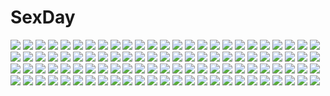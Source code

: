 # SexDay
![](https://konachan.com/image/e25820d2e3742d9223368d57d4cc3b99/Konachan.com%20-%20288018%20ashe%20autumn%20blonde_hair%20blue_eyes%20breasts%20censored%20cleavage%20kaze_no_gyouja%20league_of_legends%20leaves%20long_hair%20male%20signed%20thighhighs%20uncensored.jpg)
![](https://konachan.com/image/242ed56f320e3e9df67bd8d9a0c7e5ac/Konachan.com%20-%20265370%20apple%20armor%20black_eyes%20book%20breasts%20clouds%20couch%20fairy%20food%20fruit%20gloves%20long_hair%20male%20original%20senwa%20shade%20sky%20stockings%20sword%20watermark%20weapon.jpg)
![](https://konachan.com/image/8724f078055fb307303773914d880491/Konachan.com%20-%20257756%20black_hair%20blush%20boots%20green_hair%20group%20ji_dao_ji%20long_hair%20male%20night%20red_eyes%20scarf%20short_hair%20shorts%20sky%20thighhighs%20tree%20twintails%20white_hair.jpg)
![](https://konachan.com/jpeg/f0dc20c25e9e6df42b5e2a028da5ed53/Konachan.com%20-%20194450%20bed%20breasts%20dengeki_hime%20himeno_towa%20logo%20long_hair%20minori%20nipples%20no_bra%20open_shirt%20school_uniform%20soreyori_no_prologue%20thighhighs%20yuzuna_hiyo.jpg)
![](https://konachan.com/image/cb557984677d93ee0de69c41ac8294f4/Konachan.com%20-%20157145%20brown_eyes%20brown_hair%20kneehighs%20misaka_mikoto%20school_uniform%20short_hair%20skirt%20to_aru_kagaku_no_railgun%20to_aru_majutsu_no_index.jpg)
![](https://konachan.com/jpeg/19aefb05deea97fd7861391f2d732cf1/Konachan.com%20-%2037616%20birdy_cephon_altera%20birdy_the_mighty%20blue.jpg)
![](https://konachan.com/jpeg/33a75da342f18c406439f3e8c84f5ed7/Konachan.com%20-%20141032%20autumn%20blue_eyes%20breasts%20brown_hair%20himeishi_honoka%20japanese_clothes%20kumatora_tatsumi%20leaves%20long_hair%20miko%20nadeshiko_drip%20panties%20ponytail%20underwear.jpg)
![](https://konachan.com/image/a76448c25a0432eeb55771d5c2b11211/Konachan.com%20-%20126895%20blonde_hair%20pyrrha_alexandra%20soul_calibur%20sword%20tail%20weapon.jpg)
![](https://konachan.com/jpeg/863d1ef8292fc48b201e62b25f7e3d5a/Konachan.com%20-%20285107%20breast_hold%20long_hair%20monochrome%20navel%20nude%20takto%20third-party_edit%20wet%20white.jpg)
![](https://konachan.com/image/9b0a15794363ea4f4023e463ead41645/Konachan.com%20-%20159024%20black_hair%20elbow_gloves%20gloves%20heart%20long_hair%20luo_tianyi%20more_n_more_%28vocaloid%29%20red_eyes%20shorts%20socks%20vocaloid%20vocaloid_china%20yoisy.jpg)
![](https://konachan.com/image/4d0613c8740190b20751886baa1a8d7f/Konachan.com%20-%20161223%20all_male%20animal%20bird%20black_hair%20blue_eyes%20book%20boots%20building%20cat%20clouds%20flowers%20forest%20grass%20kyouichi%20male%20original%20scenic%20shade%20sky%20tree.jpg)
![](https://konachan.com/jpeg/4d0a5aac4070f75d6d8523bf66cc167a/Konachan.com%20-%20246832%202girls%20ass%20barefoot%20bikini%20bow%20breasts%20candy%20chocolate%20gray_hair%20original%20pomu%20red_hair%20short_hair%20swimsuit%20thighhighs%20twins%20valentine%20yuri.jpg)
![](https://konachan.com/image/fc38161b6ba4d80a0b3e23d52ad9111c/Konachan.com%20-%2063855%20crying%20favorite%20game_cg%20green_eyes%20hoshizora_no_memoria%20kogasaka_chinami%20pink_hair.jpg)
![](https://konachan.com/jpeg/fd96a68eafec229299e8770779b637b4/Konachan.com%20-%20119160%20black_hair%20breasts%20game_cg%20nipples%20onedari_rabupurei%20school_swimsuit%20see_through%20sex%20short_hair%20swimsuit%20wet.jpg)
![](https://konachan.com/jpeg/a056f2003e9d21622fb66ebbfc254666/Konachan.com%20-%2065476%20ass%20carnelian%20fujita_nodoka%20panties%20para-sol%20scan%20underwear.jpg)
![](https://konachan.com/image/8c396cd60d2bcee0cfe6b922b6cf8f36/Konachan.com%20-%20254751%20black_eyes%20black_hair%20boots%20dress%20empoleon%20grass%20hat%20hikari_%28pokemon%29%20kneehighs%20pippi_%28p3i2%29%20pokemon%20scarf%20scenic%20short_hair%20water.jpg)
![](https://konachan.com/image/a2e5e7115c4b0b4e068e6854fd3665ae/Konachan.com%20-%2027587%20animal_ears%20jpeg_artifacts%20suzumiya_haruhi_no_yuutsu%20tsuruya.jpg)
![](https://konachan.com/image/a02310772c25c1961d9aa3bc6e813ab0/Konachan.com%20-%20150463%20bed%20blonde_hair%20blush%20breasts%20cum%20fingering%20jpeg_artifacts%20masturbation%20nipples%20nude%20pussy%20tagme%20tsubooi%20uncensored.jpg)
![](https://konachan.com/jpeg/ff774b3045280ee642ad471d146698a2/Konachan.com%20-%20303136%202girls%20anthropomorphism%20black_hair%20boots%20breasts%20gray_hair%20leotard%20long_hair%20original%20pop_kyun%20red_eyes%20skintight%20tail%20techgirl%20thighhighs%20twintails.jpg)
![](https://konachan.com/image/af6dfbec364b7b8c689661abef74c7d3/Konachan.com%20-%20154479%20bra%20muku%20nude%20original%20panties%20ribbons%20school_uniform%20thighhighs%20underwear%20undressing%20valentine.jpg)
![](https://konachan.com/image/634bd269a57ff54c29bbeba84235d6af/Konachan.com%20-%2099521%20animal%20cat%20kaenbyou_rin%20komeiji_satori%20multiple_tails%20pink_hair%20tail%20touhou%20ueda_ryou.jpg)
![](https://konachan.com/jpeg/b9f779c5a57e9f5c264cd03521b0a3a6/Konachan.com%20-%20209105%20atha%20blue_hair%20building%20city%20hatsune_miku%20twintails%20vocaloid%20water.jpg)
![](https://konachan.com/image/5d80b83c10e8be531e2b1e893e4ed69c/Konachan.com%20-%20178387%20armor%20black_hair%20boots%20choker%20date_a_live%20dress%20logo%20long_hair%20ponytail%20purple_eyes%20sword%20tagme_%28artist%29%20watermark%20weapon%20yatogami_tohka.jpg)
![](https://konachan.com/jpeg/8635389b27b7163a0d44221e5040b23b/Konachan.com%20-%20149802%20game_cg%20navel_%28company%29%20suzuhira_hiro%20tsuki_ni_yorisou_otome_no_sahou%20ursule_fleur_jeanmaire.jpg)
![](https://konachan.com/jpeg/fa50f6d15b3facbd3a6ef65422be4b7c/Konachan.com%20-%20271430%20aliasing%20ass%20black_hair%20blush%20hewsack%20homura_%28xenoblade%29%20male%20orange_eyes%20red_hair%20rex_%28xenoblade%29%20short_hair%20swimsuit%20xenoblade%20yellow_eyes.jpg)
![](https://konachan.com/image/f53e0664b2351302aad28ce95119d8da/Konachan.com%20-%20159815%20beniyosweet009%20food%20leaves%20original%20thighhighs.jpg)
![](https://konachan.com/image/4b102a3b1451c213e45a06bba930d2d5/Konachan.com%20-%20255956%202girls%20blonde_hair%20blush%20candy%20chocolate%20close%20earmuffs%20red_eyes%20red_hair%20rumia%20scarf%20sh_%28562835932%29%20short_hair%20snow%20touhou%20wings%20winter.jpg)
![](https://konachan.com/jpeg/ed731e5339535bdb4ba0e0a0d09f0291/Konachan.com%20-%20175537%20black_hair%20gloves%20headphones%20kfr%20long_hair%20navel%20original%20panties%20tie%20underwear%20yellow_eyes.jpg)
![](https://konachan.com/image/80a18cf3fc8a254377ee76f2f352a075/Konachan.com%20-%2012924%202girls%20animal_ears%20ayane%20breasts%20brown_eyes%20brown_hair%20bunnygirl%20choker%20cleavage%20iizuki_tasuku%20kasumi%20purple_eyes%20purple_hair%20ribbons%20thighhighs.jpg)
![](https://konachan.com/image/bcf587eb929372fdbc7c709e19513102/Konachan.com%20-%20220261%20bunnygirl%20food%20k-on%21%20nakano_azusa%20oku_no_shi.jpg)
![](https://konachan.com/jpeg/d1a0e95c67591e8a2f821177ce4b6eba/Konachan.com%20-%20173684%20boots%20bow%20dsmile%20gray_hair%20long_hair%20love_live%21_school_idol_project%20minami_kotori%20white%20yellow_eyes.jpg)
![](https://konachan.com/image/39611bd131bae0d2005d64c74090f4da/Konachan.com%20-%20242012%20all_male%20aqua_eyes%20aqua_hair%20closers%20gloves%20male%20nata_%28closers%29%20scarf%20short_hair%20weapon%20yukibi.jpg)
![](https://konachan.com/jpeg/aa074c8ed8b759540e75e283646d2518/Konachan.com%20-%2099517%20blush%20dress%20loli%20miyasu_risa%20ribbons%20thighhighs.jpg)
![](https://konachan.com/image/cdd7e5987babf6da2a4831aa7c71d890/Konachan.com%20-%2011163%20blush%20murakami_suigun%20panties%20underwear.jpg)
![](https://konachan.com/image/afea1b30b8c459ecca8b5dfa9114a475/Konachan.com%20-%2014904%20black%20hellsing%20logo.jpg)
![](https://konachan.com/image/e9bca16e6d825c08b1bb2b0a01e56485/Konachan.com%20-%20282823%20anthropomorphism%20clouds%20group%20i-401_%28kancolle%29%20i-58_%28kancolle%29%20kantai_collection%20kokudou_juunigou%20loli%20ro-500_%28kancolle%29%20sky%20swimsuit.jpg)
![](https://konachan.com/image/cb9eb9ed022b4e4b45f403879455435a/Konachan.com%20-%20292311%20black_hair%20criin_%28659503%29%20long_hair%20short_hair%20watermark.jpg)
![](https://konachan.com/jpeg/3ba1fb10aed2f3938db9c80d937b65fd/Konachan.com%20-%2064810%20blue_eyes%20blue_hair%20tagme%20thighhighs.jpg)
![](https://konachan.com/jpeg/a1be4121b6eb7386628576d61ef2d2b5/Konachan.com%20-%20188955%20berlioz_ria%20elsterrier_marigold%20lump_of_sugar%20prism_rhythm%20school_uniform%20tanihara_natsuki.jpg)
![](https://konachan.com/image/5593f15baea804d2baf016995454f0dd/Konachan.com%20-%20248643%20arsenixc%20building%20city%20clouds%20flowers%20love_money_rock%27n%27roll%20nobody%20realistic%20scenic%20sky%20sunset%20tree%20watermark.jpg)
![](https://konachan.com/image/2cdc99517f54cb480c7d4c958c316670/Konachan.com%20-%20239577%20all_male%20black_hair%20brown_eyes%20brown_hair%20katana%20kimono%20logo%20long_hair%20male%20miko%20nurse%20orange_eyes%20original%20ponytail%20short_hair%20sword%20weapon.jpg)
![](https://konachan.com/image/ac8f6efed951ec6bb00dd2c2406ee60f/Konachan.com%20-%2024427%20touhou%20yakumo_yukari.jpg)
![](https://konachan.com/image/07c3c600477c115ca9b0410926584b26/Konachan.com%20-%20258862%20aqua_eyes%20blonde_hair%20blush%20bow%20dress%20fate_grand_order%20fate_%28series%29%20goth-loli%20hat%20loli%20lolita_fashion%20long_hair%20tagme_%28artist%29%20teddy_bear%20white.jpg)
![](https://konachan.com/image/027b7a8320b0f53a0d04c50ab1527e62/Konachan.com%20-%2040439%20seto_no_hanayome%20seto_san.jpg)
![](https://konachan.com/image/80545d531409a01ad57d23d395bed2d5/Konachan.com%20-%2030868%20devil_may_cry%20vergil.jpg)
![](https://konachan.com/image/2edc93b43889f69c66a76a536b09d5fa/Konachan.com%20-%20231187%20emilia_%28re%3Azero%29%20maru_%28maru1625%29%20re%3Azero_kara_hajimeru_isekai_seikatsu.jpg)
![](https://konachan.com/image/287edd7690bdc284752977237bc1aa29/Konachan.com%20-%20267841%20animal%20bat%20breasts%20building%20cage%20clouds%20flat_chest%20gloves%20nipples%20nude%20pussy%20red_eyes%20short_hair%20signed%20sky%20thighhighs%20uncensored%20watermark%20wings.jpg)
![](https://konachan.com/jpeg/0de52b02539b4b15ab8fa093f0ae282e/Konachan.com%20-%20202036%20ass%20blonde_hair%20blue_eyes%20blush%20cameltoe%20drink%20fast-runner-2024%20gray%20long_hair%20new_game%21%20underwear%20yagami_kou.jpg)
![](https://konachan.com/image/8137e19e717320b9350e79955b40c55a/Konachan.com%20-%2040257%20barefoot%20breasts%20brown_eyes%20cleavage%20dress%20erza_scarlet%20fairy_tail%20long_hair%20red_hair%20underwater%20water%20watermark.jpg)
![](https://konachan.com/jpeg/b7015dc03ba3fce9fa01f3aadb3ae34f/Konachan.com%20-%20191327%202girls%20bow%20brown_hair%20flowers%20green_hair%20hakurei_reimu%20kochiya_sanae%20long_hair%20miko%20moon%20petals%20red_eyes%20ribbons%20riichu%20skirt%20touhou%20yellow_eyes.jpg)
![](https://konachan.com/image/c98ce77cc5bda611dc1fa9082f116a56/Konachan.com%20-%20173924%20anal%20anus%20blue_eyes%20blush%20breasts%20bubbles%20cape%20censored%20gloves%20gray_hair%20mogu%20navel%20nipples%20pussy%20sex%20spread_legs%20tentacles%20underwater%20water.jpg)
![](https://konachan.com/jpeg/ed46ba0cc78395656a1694114282979f/Konachan.com%20-%20254849%202girls%20animal%20bouno_satoshi%20cherry%20food%20fruit%20horns%20japanese_clothes%20kimono%20original%20pointed_ears%20polychromatic%20short_hair%20snake%20white.jpg)
![](https://konachan.com/jpeg/f46afffb1651b4ee3fa070ddfb6e9895/Konachan.com%20-%20224601%20aldehyde%20ass%20black_hair%20blush%20breasts%20censored%20christmas%20cum%20dress%20game_cg%20gloves%20nama_love%20oct_works%20penis%20sex%20shirt%20short_hair%20wet%20yellow_eyes.jpg)
![](https://konachan.com/jpeg/f1479738778a7933314f0f36ca770268/Konachan.com%20-%20222131%20apron%20ass%20blush%20boku_to_koi_suru_ponkotsu_akuma%20breasts%20game_cg%20kiritani_reika%20long_hair%20pink_hair%20purple_eyes%20sayori%20skirt%20smile%20suit.jpg)
![](https://konachan.com/image/c793dc93673da54a1d5f65a8b44ffd1f/Konachan.com%20-%20239126%20ass%20blonde_hair%20boat%20boots%20breasts%20clouds%20darkmuleth%20garter_belt%20gloves%20hat%20long_hair%20original%20panties%20sky%20underwear%20water%20witch%20witch_hat.jpg)
![](https://konachan.com/image/1c22b503184498e0e08855269b28caab/Konachan.com%20-%20108299%20all_male%20blush%20brown_hair%20handjob%20male%20masturbation%20original%20penis%20school_uniform%20short_hair%20trap%20yuki18r.jpg)
![](https://konachan.com/jpeg/44bdfe84a04f5595a2a962ceab032337/Konachan.com%20-%2075119%20hatsune_miku%20kagamine_len%20kiss%20male%20twintails%20vocaloid.jpg)
![](https://konachan.com/image/974e2d7b4b845fb61964f4326f7f9ed7/Konachan.com%20-%20199242%20barefoot%20blush%20breast_hold%20breasts%20cleavage%20dress%20fang%20hestia_%28danmachi%29%20long_hair%20ribbons%20ryuuguu_yassuu%20wet.jpg)
![](https://konachan.com/image/7c8a672fe9a5424a9e9b8a0dc2b77846/Konachan.com%20-%2074115%20black_hair%20bookiti%20cherry_blossoms%20flowers%20original%20petals%20school_uniform.jpg)
![](https://konachan.com/jpeg/c12217746e78c7c2e8b408d2cb9892f6/Konachan.com%20-%2096140%20blonde_hair%20charlotte_dunois%20daiti%20infinite_stratos%20necklace%20nude%20purple_eyes%20vector.jpg)
![](https://konachan.com/jpeg/2ce128b67d5e6968c92853d7304dc6bc/Konachan.com%20-%20294914%20black_hair%20blue_eyes%20blush%20food%20game_console%20original%20petals%20phone%20sakura_hiyori%20scan%20teddy_bear%20twintails.jpg)
![](https://konachan.com/image/7b1ea05888d3847bd9add5341c71cc5b/Konachan.com%20-%20304970%20blush%20cake%20food%20fruit%20hei_yan-m82a1%20kaname_madoka%20kyuubee%20mahou_shoujo_madoka_magica%20pink_eyes%20pink_hair%20skirt%20strawberry%20tears%20twintails.jpg)
![](https://konachan.com/image/cf961801b35a74b447ee4dee5d3e742f/Konachan.com%20-%20100338%20akemi_homura%20dangomushi%20kaname_madoka%20mahou_shoujo_madoka_magica%20miki_sayaka%20sakura_kyouko%20tomoe_mami.jpg)
![](https://konachan.com/image/044d6b5cb58dee7d345d724ae936b9c3/Konachan.com%20-%2061160%20kshatriya%20mecha%20mobile_suit_gundam%20mobile_suit_gundam_unicorn%20scan%20space.jpg)
![](https://konachan.com/image/fefe907d7c5b9e48abdeba017ef8ffbb/Konachan.com%20-%20234381%20ass%20boots%20dress%20gloves%20gray_hair%20headband%20kinohara-kossuta%20nier%20nier%3A_automata%20panties%20robot%20short_hair%20sword%20underwear%20watermark%20weapon.jpg)
![](https://konachan.com/image/d4b87cf4a6863415c27331b13f588ea1/Konachan.com%20-%2068284%20hidamari_sketch%20nazuna%20nori%20panties%20underwear.jpg)
![](https://konachan.com/jpeg/b9da16a4cc097c1f35d49ace5ade073e/Konachan.com%20-%20176537%20akagi_rio%20blue_eyes%20breasts%20brown_hair%20cameltoe%20dark_skin%20game_cg%20group%20hat%20navel%20nipples%20panties%20pink_hair%20swimsuit%20thighhighs%20twintails%20underwear.jpg)
![](https://konachan.com/image/0c45423d74acd537ca6760bd7506edba/Konachan.com%20-%20139001%20mecha%20mononoke_%28empty%29%20robot%20tagme%20weapon.jpg)
![](https://konachan.com/jpeg/e3ca1021208b8e725dce5ef9c60b3faf/Konachan.com%20-%20267660%20amane_kurumi%20animal_ears%20anthropomorphism%20aqua_eyes%20azur_lane%20blush%20bow%20cake%20catgirl%20food%20fruit%20headband%20long_hair%20maid%20strawberry%20thighhighs.jpg)
![](https://konachan.com/jpeg/551242dd82b2c55598aca4641ac6dcb7/Konachan.com%20-%2046345%20breasts%20cleavage%20hirano_katsuyuki%20pointed_ears.jpg)
![](https://konachan.com/image/dbd83d51235bf821076eb5077d5adaff/Konachan.com%20-%2017627%20tsubasa_reservoir_chronicle.jpg)
![](https://konachan.com/jpeg/986555039daf84ae1052e6b8aa495d52/Konachan.com%20-%2056834%20erect_nipples%20princess_lover%20sylvia_van_hossen%20underwear.jpg)
![](https://konachan.com/image/e92eb4ed39f0173c9397905e02df6f6c/Konachan.com%20-%2082209%20caffein%20long_hair%20red_eyes%20tie%20vocaloid%20yowane_haku.jpg)
![](https://konachan.com/image/e35b09b1d9cf6bff6829e89b6e214208/Konachan.com%20-%2075089%20green_hair%20irena_%28maplestory%29%20long_hair%20maplestory%20tsubaki_ki%20weapon%20yellow_eyes.jpg)
![](https://konachan.com/jpeg/189a3f889f4d7f39d854307922f23529/Konachan.com%20-%20120288%20asa_project%20game_cg%20hiiragi_akeo%20kinomoto_mayo%20kinomoto_sakuya%20panta%20renai_zero_kilometer.jpg)
![](https://konachan.com/image/cb71a39eee49cd6051f97019bb56a78a/Konachan.com%20-%20283328%20animal_ears%20arknights%20brown_hair%20fire%20long_hair%20orange_eyes%20satonishi%20skyfire_%28arknights%29%20staff%20suit%20tie.jpg)
![](https://konachan.com/image/b4c5d20fc86717ca4639a4163bea6209/Konachan.com%20-%2050676%20black_hair%20cat_smile%20dress%20headdress%20heart%20itou_noiji%20maid%20oshiete_re_maid%20pantyhose%20purple_eyes%20shiraha.jpg)
![](https://konachan.com/image/7713a0c2d6dde82fef9b5b7c645d08dc/Konachan.com%20-%20185338%20kyang692%20original.jpg)
![](https://konachan.com/jpeg/a13cbeb417730eb85f6aa73590966f43/Konachan.com%20-%20281532%20alicecrazy%20animal_ears%20breasts%20fate_grand_order%20fate_%28series%29%20foxgirl%20gradient%20nipples%20nude%20pubic_hair%20pussy_juice%20tail%20yellow_eyes.jpg)
![](https://konachan.com/jpeg/41778506359066b6b567736769c00e51/Konachan.com%20-%20101642%20amakusa_tobari%20breasts%20canvas_4%20censored%20game_cg%20hitose_satsuki%20nipples%20nude%20penis%20pussy%20red_eyes%20sex.jpg)
![](https://konachan.com/jpeg/dd3770e55b5fd179506ae4297c16a1b1/Konachan.com%20-%20138945%20blush%20breasts%20brown_eyes%20brown_hair%20game_cg%20hatsukoi_1_1%20koizumi_amane%20long_hair%20morino_yukino%20nipples.jpg)
![](https://konachan.com/image/e17df68dd1d8d35b04f0d7b41bf21919/Konachan.com%20-%2096200%20aokihoshi%20barefoot%20blue_hair%20crossover%20denpa_onna_to_seishun_otoko%20komori_kiri%20sayonara_zetsubou_sensei%20touwa_erio.jpg)
![](https://konachan.com/image/a2c9369e7a19cf4718588928df5e556e/Konachan.com%20-%20188413%20black_hair%20blush%20breasts%20censored%20fellatio%20kurokami_kyonyuu_iinchou_no_chikan_saremakuri_nikki%20long_hair%20nipples%20nude%20penis%20shizuki_yuri.jpg)
![](https://konachan.com/jpeg/4765261a14dfbcb85923eec8768c3e43/Konachan.com%20-%20190040%20bikini%20bow%20breasts%20choker%20cleavage%20deneb_%28noble324%29%20flowers%20green_eyes%20hat%20long_hair%20navel%20petals%20purple_hair%20see_through%20swimsuit%20toujou_nozomi.jpg)
![](https://konachan.com/image/00b6ca733403095876d8b0f0c375cfa0/Konachan.com%20-%20142763%20armor%20forest%20tagme%20tko_%28artist%29%20tree.jpg)
![](https://konachan.com/jpeg/2193809ab2189af0adeae2312030f1e0/Konachan.com%20-%20208815%20black%20kill_la_kill%20mankanshoku_mako%20navel%20school_uniform%20short_hair%20underboob.jpg)
![](https://konachan.com/jpeg/596a05ebf80ff5fa7fe4a2fc43702928/Konachan.com%20-%20289960%202girls%20animal_ears%20ass%20blush%20chobipero%20nude%20panties%20scan%20tail%20underwear%20white%20yuri.jpg)
![](https://konachan.com/image/617cfd86988427d9e63c15cb15d54ea1/Konachan.com%20-%2086208%20hatsune_miku%20vocaloid.jpg)
![](https://konachan.com/image/b7e47216b0d972fbe087eb101fbbd26e/Konachan.com%20-%2052805%20akiyama_mio%20chibi%20k-on%21%20tainaka_ritsu.jpg)
![](https://konachan.com/jpeg/34c2eb93e151ea5b4b5eb3ab224106f5/Konachan.com%20-%20190576%20clouds%20kanekiru%20kneehighs%20kochiya_sanae%20ofuda%20scenic%20school_uniform%20skirt%20sky%20touhou%20water.jpg)
![](https://konachan.com/image/0f14935dc7a0013900c2787a2c6f2df1/Konachan.com%20-%20230575%202girls%20ass%20blush%20bodysuit%20bow%20breasts%20bunnygirl%20cleavage%20collar%20dark_skin%20food%20glasses%20headband%20logo%20no_bra%20pantyhose%20red_eyes%20tail%20tie%20waitress.jpg)
![](https://konachan.com/image/8a3b2207c9f345d290b1726f0f7a2318/Konachan.com%20-%20151536%20aqua_eyes%20aqua_hair%20dress%20drink%20hatsune_miku%20thighhighs%20twintails%20vocaloid%20yamori_%28stom%29.jpg)
![](https://konachan.com/jpeg/debbb3b9026b460f07fa86c053377c4c/Konachan.com%20-%20215049%20anthropomorphism%20aqua_eyes%20blush%20gray_hair%20hamakaze_%28kancolle%29%20kaname_024%20kantai_collection%20pantyhose%20scarf%20school_uniform%20short_hair%20valentine.jpg)
![](https://konachan.com/image/49047ce175a9ebdc7ba2477da12c23ee/Konachan.com%20-%2075413%20black_rock_shooter%20chain%20gun%20kuroi_mato%20sword%20weapon%20yukinon.jpg)
![](https://konachan.com/image/a14f32e2887493bd67b9cd9a6f281dfb/Konachan.com%20-%20152425%20ass%20hyakka_ryouran_samurai_girls%20japanese_clothes%20long_hair%20maeda_keiji%20ni%CE%B8%20sideboob%20sword%20thighhighs%20umbrella%20watermark%20weapon.jpg)
![](https://konachan.com/image/ccb699921792a7d3cc7d9a9698f93462/Konachan.com%20-%20128839%20anthropomorphism%20boots%20bow%20glasses%20gloves%20group%20hat%20japanese_clothes%20kimono%20original%20oso%20scarf%20umbrella.jpg)
![](https://konachan.com/image/7497f78b8ac877bbc97e4daa071d86be/Konachan.com%20-%2063420%20favorite%20game_cg%20hoshizora_no_memoria%20tagme.jpg)
![](https://konachan.com/jpeg/c8b7a71aa652da3abc506eb5088ae852/Konachan.com%20-%20197956%20black_hair%20blue_eyes%20blush%20breasts%20game_cg%20gray_hair%20green_eyes%20group%20katori_rin%20loli%20long_hair%20mint_cube%20navel%20necklace%20nipples%20nude%20red_eyes%20suimya.jpg)
![](https://konachan.com/jpeg/0cf6a720d24092ebcd7876563ca3e5c8/Konachan.com%20-%20307252%20aliasing%20bed%20black_hair%20blush%20breasts%20censored%20green_eyes%20horns%20long_hair%20navel%20nude%20penis%20princess_connect%21%20pubic_hair%20pussy%20sex%20wings.jpg)
![](https://konachan.com/image/2d2a664daff6207e076e0f9a0b3d43c6/Konachan.com%20-%2048603%20censored%20dendrobium%20nishieda%20penis.jpg)
